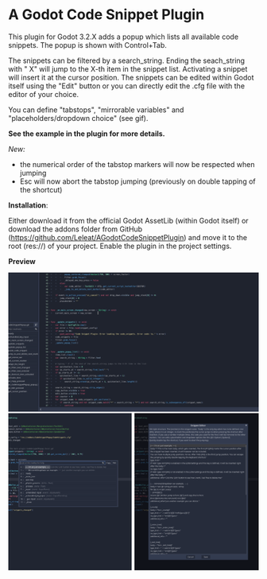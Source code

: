 # A Godot Code Snippet Plugin

This plugin for Godot 3.2.X adds a popup which lists all available code snippets. The popup is shown with Control+Tab. 

The snippets can be filtered by a search_string. Ending the seach_string with " X" will jump to the X-th item in the snippet list. Activating a snippet will insert it at the cursor position. The snippets can be edited within Godot itself using the "Edit" button or you can directly edit the .cfg file with the editor of your choice. 

You can define "tabstops", "mirrorable variables" and "placeholders/dropdown choice" (see gif).

**See the example in the plugin for more details.**

*New:*

- the numerical order of the tabstop markers will now be respected when jumping
- Esc will now abort the tabstop jumping (previously on double tapping of the shortcut)

**Installation**:

Either download it from the official Godot AssetLib (within Godot itself) or download the addons folder from GitHub (https://github.com/Leleat/AGodotCodeSnippetPlugin) and move it to the root (res://) of your project. Enable the plugin in the project settings.


**Preview**

![gif](preview.gif)
![Preview](preview.png)
